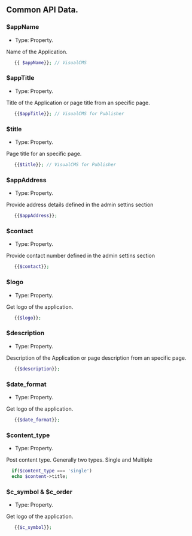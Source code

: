 ## Common API Data.

### $appName
 * Type: Property.
 
Name of the Application.
 
```php  
   {{ $appName}}; // VisualCMS  
```


### $appTitle
 * Type: Property.
 
Title of the Application or page title from an specific page.
 
```php  
   {{$appTitle}}; // VisualCMS for Publisher
```


### $title
 * Type: Property.
 
Page title for an specific page.
 
```php  
   {{$title}}; // VisualCMS for Publisher
```

### $appAddress
 * Type: Property.
 
Provide address details defined in the admin settins section
 
```php  
   {{$appAddress}}; 
```

### $contact
 * Type: Property.
 
Provide contact number defined in the admin settins section
 
```php  
   {{$contact}}; 
```

### $logo
 * Type: Property.
 
Get logo of the application.
 
```php  
   {{$logo}}; 
```

### $description
 * Type: Property.
 
Description of the Application or page description from an specific page.
 
```php  
   {{$description}};
```

### $date_format
 * Type: Property.
 
Get logo of the application.
 
```php  
   {{$date_format}}; 
```

### $content_type
 * Type: Property.
 
 Post content type. Generally two types. Single and Multiple
 
```php
  if($content_type === 'single')
  echo $content->title;  
```

### $c_symbol & $c_order
 * Type: Property.
 
Get logo of the application.
 
```php  
   {{$c_symbol}}; 
```
 

